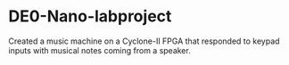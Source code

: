 # DE0-Nano-labproject
Created a music machine on a Cyclone-II FPGA that responded to keypad inputs with musical notes coming from a speaker.
